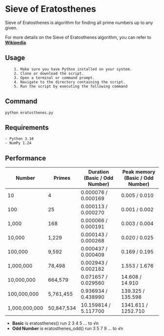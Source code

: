 # Sieve of Eratosthenes

Sieve of Eratosthenes is algorithm for finding all prime numbers up to any given.

For more details on the Sieve of Eratosthenes algorithm, you can refer to **[Wikipedia](https://en.wikipedia.org/wiki/Sieve_of_Eratosthenes)**.

## Usage

```
    1. Make sure you have Python installed on your system.
    2. Clone or download the script.
    3. Open a terminal or command prompt.
    4. Navigate to the directory containing the script.
    5. Run the script by executing the following command
```

## Command
```
python eratosthenes.py
```

## Requirements
```
- Python 3.10
- NumPy 1.24
```

## Performance

|Number         |Primes     |Duration (Basic / Odd Number)  |Peak memory (Basic / Odd Number)   |
|---            |---        |---                            |---                                |
|10             |4          |0.000076 / 0.000169            |0.005 / 0.010                      |
|100            |25         |0.000113 / 0.000270            |0.001 / 0.002                      |
|1,000          |168        |0.000066 / 0.000191            |0.003 / 0.004                      |
|10,000         |1,229      |0.000143 / 0.000268            |0.020 / 0.025                      |
|100,000        |9,592      |0.000437 / 0.000409            |0.169 / 0.195                      |
|1,000,000      |78,498     |0.002943 / 0.002182            |1.553 / 1.676                      |
|10,000,000     |664,579    |0.071657 / 0.029560            |14.608 / 14.910                    |
|100,000,000    |5,761,455  |0.936934 / 0.438990            |139.325 / 135.598                  |
|1,000,000,000  |50,847,534 |10.159814 / 5.117700           |1341.611 / 1252.710                |

* **Basic** is eratosthenes() run 2 3 4 5 ... to √n
* **Odd Number** is eratosthenes_odd() run 3 5 7 9 ... to √n